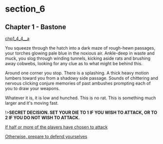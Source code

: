 
# section_6

## Chapter 1 - Bastone

[chp1_4_4__a](../../decomp/app/src/main/res/raw/chp1_4_4__a.mp3 ':include :type=audio')

You squeeze through the hatch into a dark maze of rough-hewn passages, your torches glowing pale blue in the noxious air. Ankle-deep in waste and muck, you slog through winding tunnels, kicking aside rats and brushing away cobwebs, looking for any clue as to what might be behind this.

Around one corner you stop. There is a splashing. A thick heavy motion lumbers toward you from a shadowy side passage. Sounds of chittering and nervous clicking conjure memories of past ambushes prompting each of you to draw your weapons.

Whatever it is, it is low and hunched. This is no rat. This is something much larger and it's moving fast.

!>**SECRET DECISION. SET YOUR DIE TO 1 IF YOU WISH TO ATTACK, OR TO 2 IF YOU DO NOT WISH TO ATTACK.** 

[If half or more of the players have chosen to attack](output/chapter1/section_7.md)

[Otherwise, prepare to defend yourselves](output/chapter1/section_8.md)


